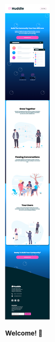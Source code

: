 
![Header/intro section for the Huddle landing page with curved sections](./design/landing-page.png)

## Welcome! 👋

